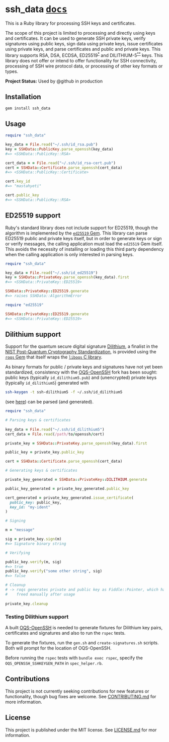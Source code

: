 # ssh_data [<kbd>docs</kbd>](https://rubydoc.info/github/github/ssh_data/master)

This is a Ruby library for processing SSH keys and certificates.

The scope of this project is limited to processing and directly using keys and certificates. It can be used to generate SSH private keys, verify signatures using public keys, sign data using private keys, issue certificates using private keys, and parse certificates and public and private keys. This library supports RSA, DSA, ECDSA, ED25519<sup>[*](#ed25519-support)</sup> and DILITHIUM-5<sup>[**](#dilithium-support)</sup> keys. This library does not offer or intend to offer functionality for SSH connectivity, processing of SSH wire protocol data, or processing of other key formats or types.

**Project Status:** Used by @github in production

## Installation

```
gem install ssh_data
```

## Usage

```ruby
require "ssh_data"

key_data = File.read("~/.ssh/id_rsa.pub")
key = SSHData::PublicKey.parse_openssh(key_data)
#=> <SSHData::PublicKey::RSA>

cert_data = = File.read("~/.ssh/id_rsa-cert.pub")
cert = SSHData::Certificate.parse_openssh(cert_data)
#=> <SSHData::PublicKey::Certificate>

cert.key_id
#=> "mastahyeti"

cert.public_key
#=> <SSHData::PublicKey::RSA>
```

## ED25519 support

Ruby's standard library does not include support for ED25519, though the algorithm is implemented by the [`ed25519` Gem](https://rubygems.org/gems/ed25519). This library can parse ED25519 public and private keys itself, but in order to generate keys or sign or verify messages, the calling application must load the `ed25519` Gem itself. This avoids the necessity of installing or loading this third party dependency when the calling application is only interested in parsing keys.

```ruby
require "ssh_data"

key_data = File.read("~/.ssh/id_ed25519")
key = SSHData::PrivateKey.parse_openssh(key_data).first
#=> <SSHData::PrivateKey::ED25519>

SSHData::PrivateKey::ED25519.generate
#=> raises SSHData::AlgorithmError

require "ed25519"

SSHData::PrivateKey::ED25519.generate
#=> <SSHData::PrivateKey::ED25519>
```

## Dilithium support

Support for the quantum secure digital signature [Dilithium](https://pq-crystals.org/dilithium/index.shtml), a finalist 
in the [NIST Post-Quantum Cryptography Standardization](https://csrc.nist.gov/projects/post-quantum-cryptography), is 
provided using the [`roqs` Gem](https://rubygems.org/gems/roqs) that itself wraps the [`liboqs` C library](https://openquantumsafe.org/liboqs/). 

As binary formats for public / private keys and signatures have not yet been standardized, consistency with
the [OQS-OpenSSH](https://openquantumsafe.org/applications/ssh.html#oqs-openssh) fork has been sought:
public keys (typically `id_dilithium5.pub`) and (unencrypted) private keys (typically `id_dilithium5`) generated with 

```bash
ssh-keygen -t ssh-dilithium5 -f ~/.ssh/id_dilithium5
``` 
(see [here](https://github.com/open-quantum-safe/openssh#generating-quantum-safe-authentication-keys))
can be parsed (and generated).


```ruby
require "ssh_data"

# Parsing keys & certificates
 
key_data = File.read("~/.ssh/id_dilithium5")
cert_data = File.read(/path/to/openssh/cert)

private_key = SSHData::PrivateKey.parse_openssh(key_data).first

public_key = private_key.public_key

cert = SSHData::Certificate.parse_openssh(cert_data)

# Generating keys & certificates

private_key_generated = SSHData::PrivateKey::DILITHIUM.generate

public_key_generated = private_key_generated.public_key

cert_generated = private_key_generated.issue_certificate(
  public_key: public_key,
  key_id: "my-ident"
)

# Signing

m = "message"

sig = private_key.sign(m)
#=> Signature binary string

# Verifying

public_key.verify(m, sig)
#=> true
public_key.verify("some other string", sig)
#=> false

# Cleanup
# -> roqs generates private and public key as Fiddle::Pointer, which have to be
#    freed manually after usage
 
private_key.cleanup

```

### Testing Dilithium support

A built [OQS-OpenSSH](https://openquantumsafe.org/applications/ssh.html#oqs-openssh) is needed to generate fixtures for Dilithium key pairs, 
certificates and signatures and also to run the `rspec` tests.

To generate the fixtures, run the `gen.sh` and `create-signatures.sh` scripts. Both will
prompt for the location of OQS-OpenSSH.

Before running the `rspec` tests with `bundle exec rspec`, specify the `OQS_OPENSSH_SSHKEYGEN_PATH` in `spec_helper.rb`.

## Contributions

This project is not currently seeking contributions for new features or functionality, though bug fixes are welcome. See [CONTRIBUTING.md](CONTRIBUTING.md) for more information.

## License

This project is published under the MIT license. See [LICENSE.md](LICENSE.md) for mor information.

